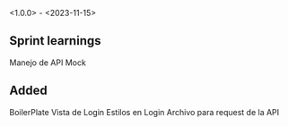 <1.0.0> - <2023-11-15>


## Sprint learnings
Manejo de API Mock


## Added
BoilerPlate
Vista de Login
Estilos en Login
Archivo para request de la API

